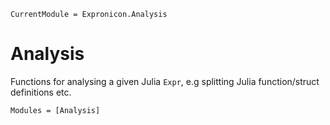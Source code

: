 ```@meta
CurrentModule = Expronicon.Analysis
```

# Analysis

Functions for analysing a given Julia `Expr`, e.g splitting Julia function/struct definitions etc.

```@autodocs
Modules = [Analysis]
```
